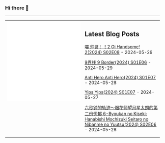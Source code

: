 ### Hi there 👋

<!--
**etng/etng** is a ✨ _special_ ✨ repository because its `README.md` (this file) appears on your GitHub profile.

Here are some ideas to get you started:

- 🔭 I’m currently working on ...
- 🌱 I’m currently learning ...
- 👯 I’m looking to collaborate on ...
- 🤔 I’m looking for help with ...
- 💬 Ask me about ...
- 📫 How to reach me: ...
- 😄 Pronouns: ...
- ⚡ Fun fact: ...
-->


---

<table>
<tr>
<td valign="top" width="50%">
<img src="metrics.svg" alt="Metric" />
</td>
<td valign="top" width="50%">

## Latest Blog Posts
<!-- blog start -->
[喂 帅哥！！2 Oi Handsome! 2(2024) S02E08](http://www.fanxinzhui.com/rr/2558#S02E08) - 2024-05-29

[9界线 9 Border(2024) S01E06](http://www.fanxinzhui.com/rr/2567#S01E06) - 2024-05-29

[Anti Hero Anti Hero(2024) S01E07](http://www.fanxinzhui.com/rr/2564#S01E07) - 2024-05-28

[Yips Yips(2024) S01E07](http://www.fanxinzhui.com/rr/2562#S01E07) - 2024-05-27

[六秒钟的轨迹～烟花师望月星太朗的第二份忧郁 6-Byoukan no Kiseki: Hanabishi Mochizuki Seitaro no Nibanme no Yuutsu(2024) S02E06](http://www.fanxinzhui.com/rr/2566#S02E06) - 2024-05-26
<!-- blog end -->

</td></tr></table>

